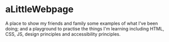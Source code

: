 # aLittleWebpage
A place to show my friends and family some examples of what I've been doing; and a playground to practise the things I'm learning including HTML, CSS, JS, design principles and accessibility principles. 
